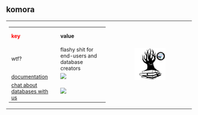 ## komora
<table style="width:100%">
<tr>
  <td>
    <table style="width:100%">
      <tr>
        <td><b><p style="color:red">key</p></b></td>
        <td><b>value</b></td>
      </tr>
      <tr>
        <td>wtf?</td>
        <td>flashy shit for end-users and database creators</td>
      </tr>
      <tr>
        <td><a href="https://docs.rs/sled">documentation</a></td>
        <td><a href="https://docs.rs/sled"><img src="https://docs.rs/sled/badge.svg"></a></td>
      </tr>
      <tr>
        <td><a href="https://discord.gg/Z6VsXds">chat about databases with us</a></td>
        <td><a href="https://discord.gg/Z6VsXds"><img src="https://img.shields.io/discord/509773073294295082.svg?logo=discord"></a></td>
      </tr>
     </table>
  </td>
  <td>
<p align="center">
  <img src="https://raw.githubusercontent.com/spacejam/sled/main/art/tree_face_anti-transphobia.png" width="40%" height="auto" />
  </p>
  </td>
 </tr>
</table>
